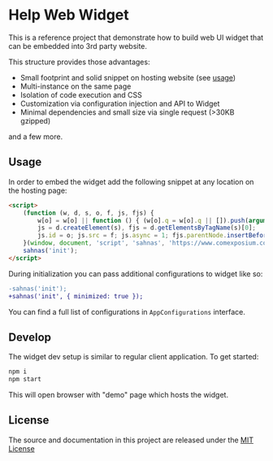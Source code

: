 # Help Web Widget

This is a reference project that demonstrate how to build web UI widget that can be embedded into 3rd party website.

This structure provides those advantages:

* Small footprint and solid snippet on hosting website (see [usage](##usage))
* Multi-instance on the same page
* Isolation of code execution and CSS
* Customization via configuration injection and API to Widget
* Minimal dependencies and small size via single request (>30KB gzipped)

and a few more.

## Usage

In order to embed the widget add the following snippet at any location on the hosting page:

```html
<script>
    (function (w, d, s, o, f, js, fjs) {
        w[o] = w[o] || function () { (w[o].q = w[o].q || []).push(arguments) };
        js = d.createElement(s), fjs = d.getElementsByTagName(s)[0];
        js.id = o; js.src = f; js.async = 1; fjs.parentNode.insertBefore(js, fjs);
    }(window, document, 'script', 'sahnas', 'https://www.comexposium.com/sahnas.min.js'));
    sahnas('init');
</script>
```

During initialization you can pass additional configurations to widget like so:

```diff
-sahnas('init');
+sahnas('init', { minimized: true });
```

You can find a full list of configurations in `AppConfigurations` interface.

## Develop

The widget dev setup is similar to regular client application. To get started:

```bash
npm i
npm start
```

This will open browser with "demo" page which hosts the widget.

## License

The source and documentation in this project are released under the [MIT License](LICENSE)
